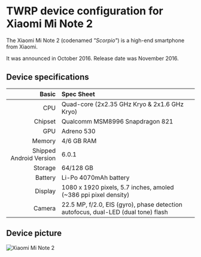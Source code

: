 TWRP device configuration for Xiaomi Mi Note 2
=========================================

The Xiaomi Mi Note 2 (codenamed _"Scorpio"_) is a high-end smartphone from Xiaomi.

It was announced in October 2016. Release date was November 2016.

## Device specifications

Basic   | Spec Sheet
-------:|:-------------------------
CPU     | Quad-core (2x2.35 GHz Kryo & 2x1.6 GHz Kryo)
Chipset | Qualcomm MSM8996 Snapdragon 821
GPU     | Adreno 530
Memory  | 4/6 GB RAM
Shipped Android Version | 6.0.1
Storage | 64/128 GB
Battery | Li-Po 4070mAh battery
Display | 1080 x 1920 pixels, 5.7 inches, amoled (~386 ppi pixel density)
Camera  | 22.5 MP, f/2.0, EIS (gyro), phase detection autofocus, dual-LED (dual tone) flash

## Device picture

![Xiaomi Mi Note 2](https://sc02.alicdn.com/kf/HTB1yhGQOXXXXXbpaXXX760XFXXXk/New-arrival-Moble-Phone-Xiaomi-Mi-Note.png "Xiaomi Mi Note 2")
